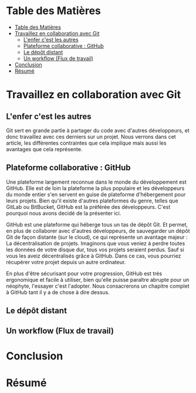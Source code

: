 # Table des Matières

- [Table des Matières](#table-des-matières)
- [Travaillez en collaboration avec Git](#travaillez-en-collaboration-avec-git)
  - [L'enfer c'est les autres](#lenfer-cest-les-autres)
  - [Plateforme collaborative : GitHub](#plateforme-collaborative--github)
  - [Le dépôt distant](#le-dépôt-distant)
  - [Un workflow (Flux de travail)](#un-workflow-flux-de-travail)
- [Conclusion](#conclusion)
- [Résumé](#résumé)

# Travaillez en collaboration avec Git

## L'enfer c'est les autres

Git sert en grande partie à partager du code avec d'autres développeurs, et donc travaillez avec ces derniers sur un projet. Nous verrons dans cet article, les différentes contraintes que cela implique mais aussi les avantages que cela représente. 

## Plateforme collaborative : GitHub

Une plateforme largement reconnue dans le monde du développement est GitHub. Elle est de loin la plateforme la plus populaire et les développeurs du monde entier s'en servent en guise de plateforme d'hébergement pour leurs projets. Bien qu'il existe d'autres plateformes du genre, telles que GitLab ou BitBucket, GitHub est la préférée des développeurs. C'est pourquoi nous avons decidé de la présenter ici.

GitHub est une plateforme qui héberge tous un tas de dépôt Git. Et permet, en plus de collaborer avec d'autres développeurs, de sauvegarder un dépôt Git de façon distante (sur le cloud), ce qui représente un avantage majeur : La décentralisation de projets. Imaginons que vous veniez à perdre toutes les données de votre disque dur, tous vos projets seraient perdus. Sauf si vous les aveiz décentralisés grâce à GitHub. Dans ce cas, vous pourriez récupérer votre projet depuis un autre ordinateur.

En plus d'être sécurisant pour votre progression, GitHub est très ergonomique et facile à utiliser, bien qu'elle puisse paraître abrupte pour un néophyte, l'essayer c'est l'adopter. Nous consacrerons un chapitre complet à GitHub tant il y a de chose à dire dessus.

## Le dépôt distant

## Un workflow (Flux de travail)

# Conclusion

# Résumé